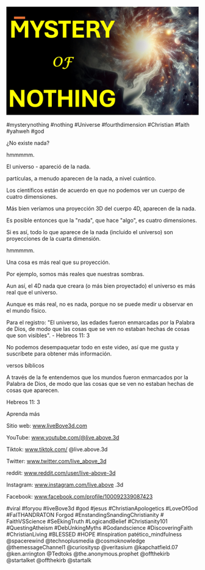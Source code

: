 ![Video cover image](../cover.jpg "cover photo")

#mysterynothing #nothing #Universe #fourthdimension #Christian #faith #yahweh #god

¿No existe nada?

hmmmmm.

El universo - apareció de la nada.

partículas, a menudo aparecen de la nada, a nivel cuántico.

Los científicos están de acuerdo en que no podemos ver un cuerpo de cuatro dimensiones.

Más bien veríamos una proyección 3D del cuerpo 4D, aparecen de la nada.

Es posible entonces que la "nada", que hace "algo", es cuatro dimensiones.

Si es así, todo lo que aparece de la nada (incluido el universo) son proyecciones de la cuarta dimensión.

hmmmmm.

Una cosa es más real que su proyección.

Por ejemplo, somos más reales que nuestras sombras.

Aun así, el 4D nada que creara (o más bien proyectado) el universo es más real que el universo.

Aunque es más real, no es nada, porque no se puede medir u observar en el mundo físico.

Para el registro: "El universo, las edades fueron enmarcadas por la Palabra de Dios, de modo que las cosas que se ven no estaban hechas de cosas que son visibles". - Hebreos 11: 3

No podemos desempaquetar todo en este video, así que me gusta y suscríbete para obtener más información.


versos bíblicos

A través de la fe entendemos que los mundos fueron enmarcados por la Palabra de Dios, de modo que las cosas que se ven no estaban hechas de cosas que aparecen.

Hebreos 11: 3


Aprenda más

Sitio web: www.liveBove3d.com

YouTube: www.youtube.com/@live.above.3d

Tiktok: www.tiktok.com/ @live.above.3d

Twitter: www.twitter.com/live_above_3d

reddit: www.reddit.com/user/live-above-3d

Instagram: www.instagram.com/live.above .3d

Facebook: www.facebook.com/profile/100092339087423

#viral #foryou #liveBove3d #god #jesus #ChristianApologetics #LoveOfGod #FaITHANDRATON Forgod #EnstandingSnandingChristianity # FaithVSScience #SeEkingTruth #LogicandBelief #Christianity101 #QuestingAtheism #DebUnkingMyths #Godandscience #DiscoveringFaith #ChristianLiving #BLESSED #HOPE #Inspiration patético_mindfulness @spacerewind @technoplusmedia @cosmoknowledge @themessageChannel1 @curiositysp @veritasium @kapchatfield.07 @ken.arrington @Tedtoks @the.anonymous.prophet @offthekirb @startalket @offthekirb @startalk
